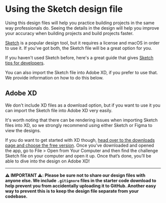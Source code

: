 # Using the Sketch design file

Using this design files will help you practice building projects in the same way professionals do. Seeing the details in the design will help you improve your accuracy when building projects and build projects faster.

[Sketch](https://www.sketch.com/) is a popular design tool, but it requires a license and macOS in order to use it. If you've got both, the Sketch file will be a great option for you.

If you haven't used Sketch before, here's a great guide that gives [Sketch tips for developers](https://blog.prototypr.io/sketch-tips-for-developers-4cbc9789b244).

You can also import the Sketch file into Adobe XD, if you prefer to use that. We provide information on how to do this below.

## Adobe XD

We don't include XD files as a download option, but if you want to use it you can import the Sketch file into Adobe XD very easily. 

It's worth noting that there can be rendering issues when importing Sketch files into XD, so we strongly recommend using either Sketch or Figma to view the designs.

If you do want to get started with XD though, [head over to the downloads page and choose the free version](https://www.adobe.com/uk/products/xd/pricing/individual.html). Once you’ve downloaded and opened the app, go to File > Open from Your Computer and then find the challenge Sketch file on your computer and open it up. Once that’s done, you’ll be able to dive into the design on Adobe XD!

---

**⚠️ IMPORTANT ⚠️: Please be sure not to share our design files with anyone else. We include `.gitignore` files in the starter code download to help prevent you from accidentally uploading it to GitHub. Another easy way to prevent this is to keep the design file separate from your codebase.**